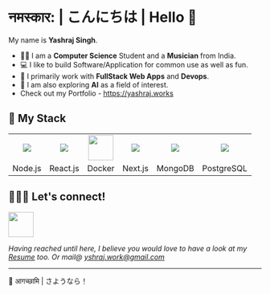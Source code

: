 #  नमस्कार:  | こんにちは | Hello 👋

My name is **Yashraj Singh**.
- 👨‍🎓 I am a **Computer Science** Student and a **Musician** from India.
- 💻 I like to build Software/Application for common use as well as fun.
- 🧰 I primarily work with **FullStack Web Apps** and **Devops**.
- 🤖 I am also exploring **AI** as a field of interest.
- Check out my Portfolio - <a href="https://yashraj.works">https://yashraj.works </a>


## 🧰 My Stack

<table>
  <tr>
    <td align="center">
            <img src="https://cdn.jsdelivr.net/gh/devicons/devicon@latest/icons/nodejs/nodejs-original.svg" />
          </td>
    <td align="center">
            <img src="https://cdn.jsdelivr.net/gh/devicons/devicon/icons/react/react-original-wordmark.svg" />
          </td>
    <td align="center"><img src="https://cdn.jsdelivr.net/gh/devicons/devicon/icons/docker/docker-original-wordmark.svg" width=50 ></td>
    <td align="center">
            <img src="https://cdn.jsdelivr.net/gh/devicons/devicon/icons/nextjs/nextjs-line.svg" />
          </td>
    <td align="center">
            <img src="https://cdn.jsdelivr.net/gh/devicons/devicon/icons/mongodb/mongodb-original-wordmark.svg" />
          </td>
    <td align="center">
            <img src="https://cdn.jsdelivr.net/gh/devicons/devicon/icons/postgresql/postgresql-original-wordmark.svg" />
          </td>
          
  </tr>
  <tr>
    <td align="center">Node.js</td>
    <td align="center">React.js</td>
    <td align="center">Docker</td>
    <td align="center">Next.js</td>
    <td align="center">MongoDB</td>
    <td align="center">PostgreSQL</td>
  </tr>
 </table>

## 🧑‍🤝‍🧑 Let's connect!

<a href="https://www.linkedin.com/in/yashraj-singh-b26b4b1a4/">
  <img width=50 src="https://cdn.jsdelivr.net/gh/devicons/devicon/icons/linkedin/linkedin-original.svg" />
</a>


*Having reached until here, I believe you would love to have a look at my [Resume](https://drive.google.com/file/d/1sLWg8af33INfstSqzYHxdv0WW0afnvAI/view) too.*
*Or mail@ yshraj.work@gmail.com*
<hr/>

👋  आगच्छामि | さようなら！

